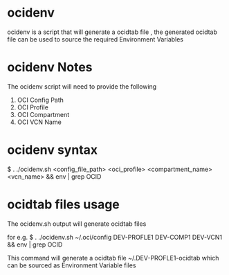 # ocidenv
ocidenv is a script that will generate a ocidtab file , the generated ocidtab file can be used to 
source the required Environment Variables 

# ocidenv Notes
 The ocidenv script will need to provide the following
  1) OCI Config Path
  2) OCI Profile 
  3) OCI Compartment 
  4) OCI VCN Name
  
# ocidenv syntax
$ . ./ocidenv.sh <config_file_path> <oci_profile> <compartment_name> <vcn_name> && env | grep OCID


# ocidtab files usage
The ocidenv.sh output will generate ocidtab files 

for e.g.
$ . ./ocidenv.sh ~/.oci/config DEV-PROFLE1 DEV-COMP1 DEV-VCN1 && env | grep OCID

This command will generate a ocidtab file ~/.DEV-PROFLE1-ocidtab which can be sourced as Environment Variable files





  
